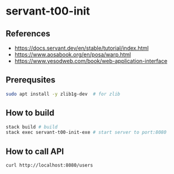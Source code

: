 # servant-t00-init

## References

- <https://docs.servant.dev/en/stable/tutorial/index.html>
- <https://www.aosabook.org/en/posa/warp.html>
- <https://www.yesodweb.com/book/web-application-interface>

## Prerequsites

```bash
sudo apt install -y zlib1g-dev  # for zlib
```

## How to build

```bash
stack build # build
stack exec servant-t00-init-exe # start server to port:8080
```

## How to call API

```bash
curl http://localhost:8080/users
```
